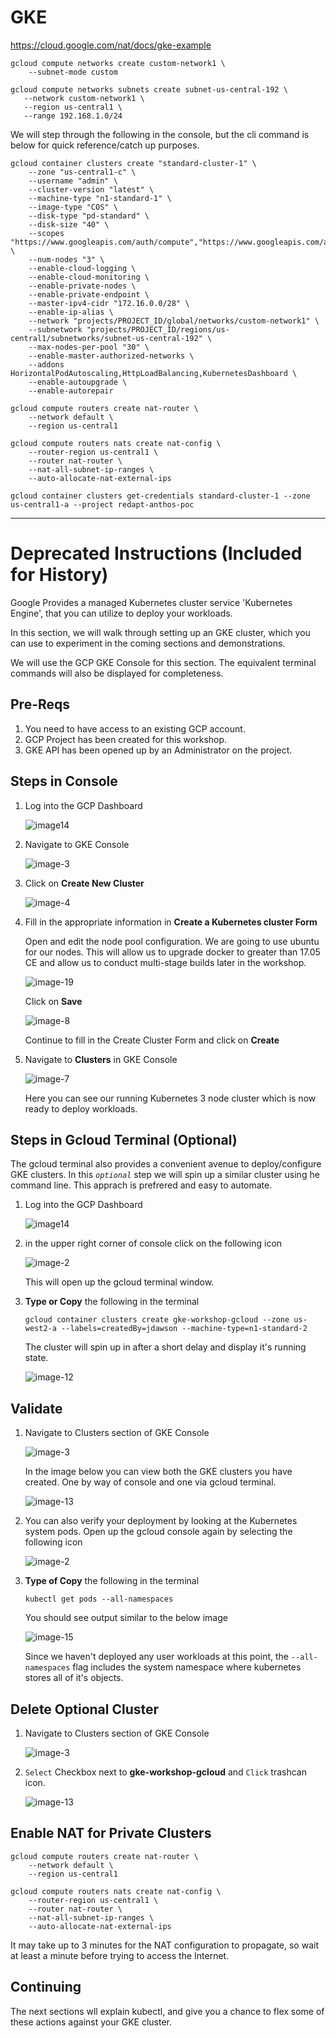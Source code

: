 # GKE


https://cloud.google.com/nat/docs/gke-example


```
gcloud compute networks create custom-network1 \
    --subnet-mode custom
```

```
gcloud compute networks subnets create subnet-us-central-192 \
   --network custom-network1 \
   --region us-central1 \
   --range 192.168.1.0/24
```

We will step through the following in the console, but the cli command is below for quick reference/catch up purposes. 
```
gcloud container clusters create "standard-cluster-1" \
    --zone "us-central1-c" \
    --username "admin" \
    --cluster-version "latest" \
    --machine-type "n1-standard-1" \
    --image-type "COS" \
    --disk-type "pd-standard" \
    --disk-size "40" \
    --scopes "https://www.googleapis.com/auth/compute","https://www.googleapis.com/auth/devstorage.read_only","https://www.googleapis.com/auth/logging.write","https://www.googleapis.com/auth/monitoring","https://www.googleapis.com/auth/servicecontrol","https://www.googleapis.com/auth/service.management.readonly","https://www.googleapis.com/auth/trace.append" \
    --num-nodes "3" \
    --enable-cloud-logging \
    --enable-cloud-monitoring \
    --enable-private-nodes \
    --enable-private-endpoint \
    --master-ipv4-cidr "172.16.0.0/28" \
    --enable-ip-alias \
    --network "projects/PROJECT_ID/global/networks/custom-network1" \
    --subnetwork "projects/PROJECT_ID/regions/us-central1/subnetworks/subnet-us-central-192" \
    --max-nodes-per-pool "30" \
    --enable-master-authorized-networks \
    --addons HorizontalPodAutoscaling,HttpLoadBalancing,KubernetesDashboard \
    --enable-autoupgrade \
    --enable-autorepair
```

```
gcloud compute routers create nat-router \
    --network default \
    --region us-central1

gcloud compute routers nats create nat-config \
    --router-region us-central1 \
    --router nat-router \
    --nat-all-subnet-ip-ranges \
    --auto-allocate-nat-external-ips
```

```
gcloud container clusters get-credentials standard-cluster-1 --zone us-central1-a --project redapt-anthos-poc
```


---


# Deprecated Instructions (Included for History)


Google Provides a managed Kubernetes cluster service 'Kubernetes Engine', that you can utilize to deploy your workloads.

In this section, we will walk through setting up an GKE cluster, which you can use to experiment in the coming sections and demonstrations.

We will use the GCP GKE Console for this section. The equivalent terminal commands will also be displayed for completeness.


## Pre-Reqs

1. You need to have access to an existing GCP account.
2. GCP Project has been created for this workshop.
3. GKE API has been opened up by an Administrator on the project.

## Steps in Console

1. Log into the GCP Dashboard

	![image14](gke_images/image-14.png)
	
2. Navigate to GKE Console

    ![image-3](gke_images/image-3.png)
    
3. Click on **Create New Cluster**

    ![image-4](gke_images/image-4.png)
    
4. Fill in the appropriate information in **Create a Kubernetes cluster Form**
    
    Open and edit the node pool configuration.  We are going to use ubuntu for our nodes.  This will allow us to upgrade docker to 
    greater than 17.05 CE and allow us to conduct multi-stage builds later in the workshop.
    
    ![image-19](gke_images/image-19.png)
    
    Click on **Save**
    
    ![image-8](gke_images/image-8.png)
    
    Continue to fill in the Create Cluster Form and click on **Create**
    
5. Navigate to **Clusters** in GKE Console

    ![image-7](gke_images/image-7.png)
    
    Here you can see our running Kubernetes 3 node cluster which is now ready to deploy workloads.

## Steps in Gcloud Terminal (Optional)

The gcloud terminal also provides a convenient avenue to deploy/configure GKE clusters.  In this _`optional`_  step we will
spin up a similar cluster using he command line.  This apprach is prefrered and easy to automate.

1. Log into the GCP Dashboard

    ![image14](gke_images/image-14.png)
	
2. in the upper right corner of console click on the following icon    
 
    ![image-2](gke_images/image-2.png)
    
    This will open up the gcloud terminal window.
    
3. **Type or Copy** the following in the terminal

    `gcloud container clusters create gke-workshop-gcloud --zone us-west2-a --labels=createdBy=jdawson --machine-type=n1-standard-2`

    The cluster will spin up in after a short delay and display it's running state.
    
    ![image-12](gke_images/image-12.png)

   
## Validate

1. Navigate to Clusters section of GKE Console

    ![image-3](gke_images/image-3.png)

    In the image below you can view both the GKE clusters you have created. One by way of console and one via gcloud terminal.
    
    ![image-13](gke_images/image-13.png)
    
    
2. You can also verify your deployment by looking at the Kubernetes system pods. Open up the gcloud console again by selecting the
   following icon
   
    ![image-2](gke_images/image-2.png)
    
3. **Type of Copy**  the following in the terminal

    `kubectl get pods --all-namespaces`

    You should see output similar to the below image
    
    ![image-15](gke_images/image-15.png)
    
    Since we haven't deployed any user workloads at this point, the `--all-namespaces` flag includes the system namespace
    where kubernetes stores all of it's objects.
    
## Delete Optional Cluster

1. Navigate to Clusters section of GKE Console

   ![image-3](gke_images/image-3.png)
    

2. `Select` Checkbox next to **gke-workshop-gcloud** and `Click` trashcan icon.

   ![image-13](gke_images/image-13.png)
   
    
## Enable NAT for Private Clusters

```
gcloud compute routers create nat-router \
    --network default \
    --region us-central1

gcloud compute routers nats create nat-config \
    --router-region us-central1 \
    --router nat-router \
    --nat-all-subnet-ip-ranges \
    --auto-allocate-nat-external-ips
```

It may take up to 3 minutes for the NAT configuration to propagate, so wait at least a minute before trying to access the Internet.


## Continuing

The next sections wll explain kubectl, and give you a chance to flex some of these actions against your GKE cluster.
